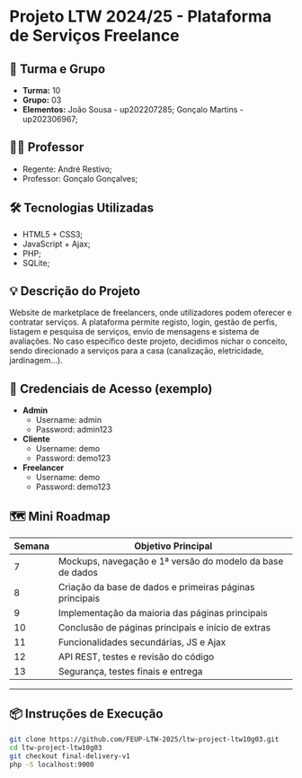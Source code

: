 # Projeto LTW 2024/25 - Plataforma de Serviços Freelance

## 👥 Turma e Grupo
- **Turma:** 10
- **Grupo:** 03
- **Elementos:** João Sousa - up202207285; Gonçalo Martins - up202306967;

## 👨‍🏫 Professor
- Regente: André Restivo;
- Professor: Gonçalo Gonçalves;

## 🛠 Tecnologias Utilizadas
- HTML5 + CSS3;
- JavaScript + Ajax;
- PHP;
- SQLite;

## 💡 Descrição do Projeto
Website de marketplace de freelancers, onde utilizadores podem oferecer e contratar serviços. A plataforma permite registo, login, gestão de perfis, listagem e pesquisa de serviços, envio de mensagens e sistema de avaliações. No caso específico deste projeto, decidimos nichar o conceito, sendo direcionado a serviços para a casa (canalização, eletricidade, jardinagem...).

## 🔐 Credenciais de Acesso (exemplo)
- **Admin**
  - Username: admin
  - Password: admin123
- **Cliente**
  - Username: demo
  - Password: demo123
- **Freelancer**
  - Username: demo
  - Password: demo123

## 🗺️ Mini Roadmap

| Semana | Objetivo Principal                                     |
|--------|--------------------------------------------------------|
| 7      | Mockups, navegação e 1ª versão do modelo da base de dados |
| 8      | Criação da base de dados e primeiras páginas principais |
| 9      | Implementação da maioria das páginas principais         |
| 10     | Conclusão de páginas principais e início de extras     |
| 11     | Funcionalidades secundárias, JS e Ajax                 |
| 12     | API REST, testes e revisão do código                   |
| 13     | Segurança, testes finais e entrega                     |

---

## 📦 Instruções de Execução
```bash
git clone https://github.com/FEUP-LTW-2025/ltw-project-ltw10g03.git
cd ltw-project-ltw10g03
git checkout final-delivery-v1
php -S localhost:9000
